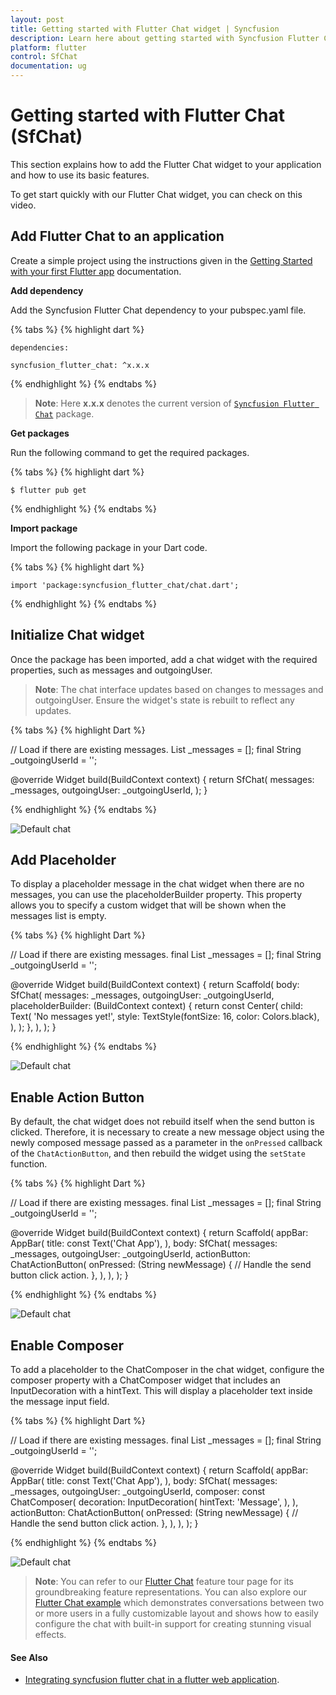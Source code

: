 ```yaml
---
layout: post
title: Getting started with Flutter Chat widget | Syncfusion
description: Learn here about getting started with Syncfusion Flutter Chat (SfChat) widget, its elements, and more.
platform: flutter
control: SfChat
documentation: ug
---
```


# Getting started with Flutter Chat (SfChat)

This section explains how to add the Flutter Chat widget to your application and how to use its basic features.

To get start quickly with our Flutter Chat widget, you can check on this video.

<!-- <style>#FlutterChatVideoTutorial{width : 90% !important; height: 300px !important }</style>
<iframe id='FlutterChatVideoTutorial' src='https://www.youtube.com/embed/f2ws1N6lvqo'></iframe> -->

## Add Flutter Chat to an application

Create a simple project using the instructions given in the [Getting Started with your first Flutter app](https://docs.flutter.dev/get-started/test-drive?tab=vscode#create-app) documentation.

**Add dependency**

Add the Syncfusion Flutter Chat dependency to your pubspec.yaml file.

{% tabs %}
{% highlight dart %} 

    dependencies:

    syncfusion_flutter_chat: ^x.x.x

{% endhighlight %}
{% endtabs %}

>**Note**: Here **x.x.x** denotes the current version of [`Syncfusion Flutter Chat`](https://pub.dev/packages/syncfusion_flutter_chat/versions) package.

**Get packages** 

Run the following command to get the required packages.

{% tabs %}
{% highlight dart %} 

    $ flutter pub get

{% endhighlight %}
{% endtabs %}

**Import package**

Import the following package in your Dart code.

{% tabs %}
{% highlight dart %} 

    import 'package:syncfusion_flutter_chat/chat.dart';

{% endhighlight %}
{% endtabs %}

## Initialize Chat widget 

Once the package has been imported, add a chat widget with the required properties, such as messages and outgoingUser.

>**Note**: The chat interface updates based on changes to messages and outgoingUser. Ensure the widget's state is rebuilt to reflect any updates.

{% tabs %}
{% highlight Dart %}

// Load if there are existing messages.
List<ChatMessage> _messages = <ChatMessage>[];
final String _outgoingUserId = '';

@override
Widget build(BuildContext context) {
  return SfChat(
    messages: _messages,
    outgoingUser: _outgoingUserId,
  );
}
	
{% endhighlight %}
{% endtabs %}

![Default chat](images/getting-started/default-chat.png)

## Add Placeholder

To display a placeholder message in the chat widget when there are no messages, you can use the placeholderBuilder property. This property allows you to specify a custom widget that will be shown when the messages list is empty.

{% tabs %}
{% highlight Dart %}

  // Load if there are existing messages.
  final List<ChatMessage> _messages = <ChatMessage>[];
  final String _outgoingUserId = '';

  @override
  Widget build(BuildContext context) {
    return Scaffold(
      body: SfChat(
        messages: _messages,
        outgoingUser: _outgoingUserId,
        placeholderBuilder: (BuildContext context) {
          return const Center(
            child: Text(
              'No messages yet!',
              style: TextStyle(fontSize: 16, color: Colors.black),
            ),
          );
        },
      ),
    );
  }

{% endhighlight %}
{% endtabs %}

![Default chat](images/getting-started/placeholder.png)

## Enable Action Button

By default, the chat widget does not rebuild itself when the send button is clicked. Therefore, it is necessary to create a new message object using the newly composed message passed as a parameter in the `onPressed` callback of the `ChatActionButton`, and then rebuild the widget using the `setState` function.

{% tabs %}
{% highlight Dart %}

  // Load if there are existing messages.
  final List<ChatMessage> _messages = <ChatMessage>[];
  final String _outgoingUserId = '';

  @override
  Widget build(BuildContext context) {
    return Scaffold(
      appBar: AppBar(
        title: const Text('Chat App'),
      ),
      body: SfChat(
        messages: _messages,
        outgoingUser: _outgoingUserId,
        actionButton: ChatActionButton(
          onPressed: (String newMessage) {
            // Handle the send button click action.
          },
        ),
      ),
    );
  }

{% endhighlight %}
{% endtabs %}

![Default chat](images/getting-started/actionbutton-chat.png)

## Enable Composer

To add a placeholder to the ChatComposer in the chat widget, configure the composer property with a ChatComposer widget that includes an InputDecoration with a hintText. This will display a placeholder text inside the message input field.

{% tabs %}
{% highlight Dart %}

  // Load if there are existing messages.
  final List<ChatMessage> _messages = <ChatMessage>[];
  final String _outgoingUserId = '';

  @override
  Widget build(BuildContext context) {
    return Scaffold(
      appBar: AppBar(
        title: const Text('Chat App'),
      ),
      body: SfChat(
        messages: _messages,
        outgoingUser: _outgoingUserId,
        composer: const ChatComposer(
          decoration: InputDecoration(
            hintText: 'Message',
          ),
        ),
        actionButton: ChatActionButton(
          onPressed: (String newMessage) {
            // Handle the send button click action.
          },
        ),
      ),
    );
  }

{% endhighlight %}
{% endtabs %}

![Default chat](images/getting-started/composer-placeholder.png)

>**Note**: You can refer to our [Flutter Chat](https://www.syncfusion.com/flutter-widgets/flutter-chat) feature tour page for its groundbreaking feature representations. You can also explore our [Flutter Chat example](https://flutter.syncfusion.com/#/chat) which demonstrates conversations between two or more users in a fully customizable layout and shows how to easily configure the chat with built-in support for creating stunning visual effects.

#### See Also

* [Integrating syncfusion flutter chat in a flutter web application](https://support.syncfusion.com/kb/article/9941/how-to-integrate-syncfusion-chat-in-flutter).
